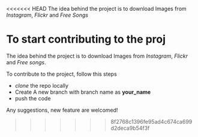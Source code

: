 <<<<<<< HEAD
The idea behind the project is to download Images from *Instagram*, *Flickr* and *Free Songs*

To start **contributing** to the proj
=======
The idea behind the project is to download Images from *Instagram*, *Flickr* and *Free songs*.

To contribute to the project, follow this steps

- *clone* the repo locally
- Create A new branch with branch name as **your_name**
- push the code

Any suggestions, new feature are welcomed!
>>>>>>> 8f2768c1396fe95ad4c674ca699d2deca9b54f3f
